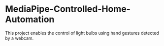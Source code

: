 # MediaPipe-Controlled-Home-Automation
This project enables the control of light bulbs using hand gestures detected by a webcam.

